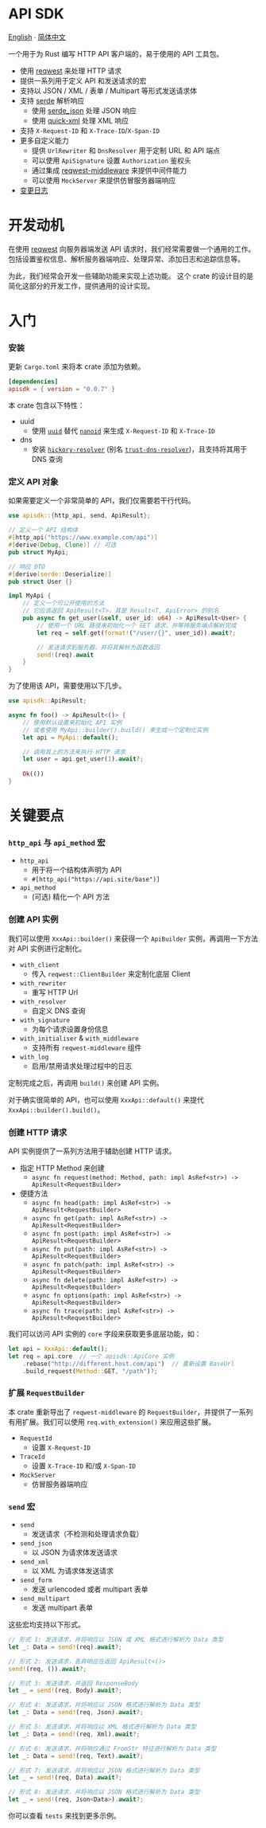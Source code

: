 # API SDK

[English](README.md) ∙ [简体中文](README.zh-CN.md)

一个用于为 Rust 编写 HTTP API 客户端的，易于使用的 API 工具包。

- 使用 [reqwest](https://github.com/seanmonstar/reqwest/) 来处理 HTTP 请求
- 提供一系列用于定义 API 和发送请求的宏
- 支持以 JSON / XML / 表单 / Multipart 等形式发送请求体
- 支持 [serde](https://serde.rs/) 解析响应
    - 使用 [serde_json](https://github.com/serde-rs/json) 处理 JSON 响应
    - 使用 [quick-xml](https://github.com/tafia/quick-xml) 处理 XML 响应
- 支持 `X-Request-ID` 和 `X-Trace-ID`/`X-Span-ID`
- 更多自定义能力
    - 提供 `UrlRewriter` 和 `DnsResolver` 用于定制 URL 和 API 端点
    - 可以使用 `ApiSignature` 设置 `Authorization` 鉴权头
    - 通过集成 [reqwest-middleware](https://github.com/TrueLayer/reqwest-middleware/) 来提供中间件能力
    - 可以使用 `MockServer` 来提供仿冒服务器端响应
- [变更日志](CHANGELOG.md)

# 开发动机

在使用 [reqwest](https://github.com/seanmonstar/reqwest/) 向服务器端发送 API 请求时，我们经常需要做一个通用的工作。包括设置鉴权信息、解析服务器端响应、处理异常、添加日志和追踪信息等。

为此，我们经常会开发一些辅助功能来实现上述功能。 这个 crate 的设计目的是简化这部分的开发工作，提供通用的设计实现。

# 入门

### 安装

更新 `Cargo.toml` 来将本 crate 添加为依赖。

```toml
[dependencies]
apisdk = { version = "0.0.7" }
```

本 crate 包含以下特性：
- uuid
    - 使用 [`uuid`](https://crates.io/crates/uuid) 替代 [`nanoid`](https://crates.io/crates/nanoid) 来生成 `X-Request-ID` 和 `X-Trace-ID`
- dns
    - 安装 [`hickory-resolver`](https://crates.io/crates/hickory-resolver) (别名 [`trust-dns-resolver`](https://crates.io/crates/trust-dns-resolver))，且支持将其用于 DNS 查询

### 定义 API 对象

如果需要定义一个非常简单的 API，我们仅需要若干行代码。

```rust
use apisdk::{http_api, send, ApiResult};

// 定义一个 API 结构体
#[http_api("https://www.example.com/api")]
#[derive(Debug, Clone)] // 可选
pub struct MyApi;

// 响应 DTO
#[derive(serde::Deserialize)]
pub struct User {}

impl MyApi {
    // 定义一个可公开使用的方法
    // 它应该返回 ApiResult<T>，其是 Result<T, ApiError> 的别名
    pub async fn get_user(&self, user_id: u64) -> ApiResult<User> {
        // 使用一个 URL 路径来初始化一个 GET 请求，并等待服务端点解析完成
        let req = self.get(format!("/user/{}", user_id)).await?;

        // 发送请求到服务器，并将其解析为函数返回
        send!(req).await
    }
}
```

为了使用该 API，需要使用以下几步。

```rust
use apisdk::ApiResult;

async fn foo() -> ApiResult<()> {
    // 使用默认设置来初始化 API 实例
    // 或者使用 MyApi::builder().build() 来生成一个定制化实例
    let api = MyApi::default();

    // 调用其上的方法来执行 HTTP 请求
    let user = api.get_user(1).await?;
    
    Ok(())
}
```

# 关键要点

### `http_api` 与 `api_method` 宏

- `http_api`
    - 用于将一个结构体声明为 API
    - `#[http_api("https://api.site/base")]`
- `api_method`
    - (可选) 精化一个 API 方法

### 创建 API 实例

我们可以使用 `XxxApi::builder()` 来获得一个 `ApiBuilder` 实例，再调用一下方法对 API 实例进行定制化。

- `with_client`
    - 传入 `reqwest::ClientBuilder` 来定制化底层 Client
- `with_rewriter`
    - 重写 HTTP Url
- `with_resolver`
    - 自定义 DNS 查询
- `with_signature`
    - 为每个请求设置身份信息
- `with_initialiser` & `with_middleware`
    - 支持所有 `reqwest-middleware` 组件
- `with_log`
    - 启用/禁用请求处理过程中的日志

定制完成之后，再调用 `build()` 来创建 API 实例。

对于确实很简单的 API，也可以使用 `XxxApi::default()` 来提代 `XxxApi::builder().build()`。

### 创建 HTTP 请求

API 实例提供了一系列方法用于辅助创建 HTTP 请求。

- 指定 HTTP Method 来创建
    - `async fn request(method: Method, path: impl AsRef<str>) -> ApiResult<RequestBuilder>`
- 便捷方法
    - `async fn head(path: impl AsRef<str>) -> ApiResult<RequestBuilder>`
    - `async fn get(path: impl AsRef<str>) -> ApiResult<RequestBuilder>`
    - `async fn post(path: impl AsRef<str>) -> ApiResult<RequestBuilder>`
    - `async fn put(path: impl AsRef<str>) -> ApiResult<RequestBuilder>`
    - `async fn patch(path: impl AsRef<str>) -> ApiResult<RequestBuilder>`
    - `async fn delete(path: impl AsRef<str>) -> ApiResult<RequestBuilder>`
    - `async fn options(path: impl AsRef<str>) -> ApiResult<RequestBuilder>`
    - `async fn trace(path: impl AsRef<str>) -> ApiResult<RequestBuilder>`

我们可以访问 API 实例的 `core` 字段来获取更多底层功能，如：

```rust
let api = XxxApi::default();
let req = api.core  // 一个 apisdk::ApiCore 实例
    .rebase("http://different.host.com/api")  // 重新设置 BaseUrl
    .build_request(Method::GET, "/path")?;
```

### 扩展 `RequestBuilder`

本 crate 重新导出了 `reqwest-middleware` 的 `RequestBuilder`，并提供了一系列有用扩展。我们可以使用 `req.with_extension()` 来应用这些扩展。

- `RequestId`
    - 设置 `X-Request-ID`
- `TraceId`
    - 设置 `X-Trace-ID` 和/或 `X-Span-ID`
- `MockServer`
    - 仿冒服务器端响应

### `send` 宏

- `send`
    - 发送请求（不检测和处理请求负载）
- `send_json`
    - 以 JSON 为请求体发送请求
- `send_xml`
    - 以 XML 为请求体发送请求
- `send_form`
    - 发送 urlencoded 或者 multipart 表单
- `send_multipart`
    - 发送 multipart 表单

这些宏均支持以下形式。

```rust
// 形式 1: 发送请求，并将响应以 JSON 或 XML 格式进行解析为 Data 类型
let _: Data = send!(req).await?;

// 形式 2: 发送请求，丢弃响应在返回 ApiResult<()>
send!(req, ()).await?;

// 形式 3: 发送请求，并返回 ResponseBody
let _ = send!(req, Body).await?;

// 形式 4: 发送请求，并将响应以 JSON 格式进行解析为 Data 类型
let _: Data = send!(req, Json).await?;

// 形式 5: 发送请求，并将响应以 XML 格式进行解析为 Data 类型
let _: Data = send!(req, Xml).await?;

// 形式 6: 发送请求，并将响应通过 FromStr 特征进行解析为 Data 类型
let _: Data = send!(req, Text).await?;

// 形式 7: 发送请求，并将响应以 JSON 格式进行解析为 Data 类型
let _ = send!(req, Data).await?;

// 形式 8: 发送请求，并将响应以 JSON 格式进行解析为 Data 类型
let _ = send!(req, Json<Data>).await?;
```

你可以查看 `tests` 来找到更多示例。
